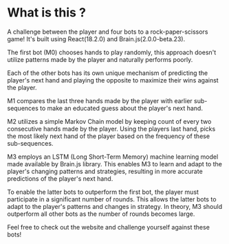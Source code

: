 # What is this ?
A challenge between the player and four bots to a rock-paper-scissors game! It's built using React(18.2.0) and Brain.js(2.0.0-beta.23).

The first bot (M0) chooses hands to play randomly, this approach doesn't utilize patterns made by the player and naturally performs poorly.

Each of the other bots has its own unique mechanism of predicting the player's next hand and playing the opposite to maximize their wins against the player.

M1 compares the last three hands made by the player with earlier sub-sequences to make an educated guess about the player's next hand.

M2 utilizes a simple Markov Chain model by keeping count of every two consecutive hands made by the player. Using the players last hand, picks the most likely next hand of the player based on the frequency of these sub-sequences.

M3 employs an LSTM (Long Short-Term Memory) machine learning model made available by Brain.js library. This enables M3 to learn and adapt to the player's changing patterns and strategies, resulting in more accurate predictions of the player's next hand.

To enable the latter bots to outperform the first bot, the player must participate in a significant number of rounds. This allows the latter bots to adapt to the player's patterns and changes in strategy. In theory, M3 should outperform all other bots as the number of rounds becomes large.

Feel free to check out the website and challenge yourself against these bots!